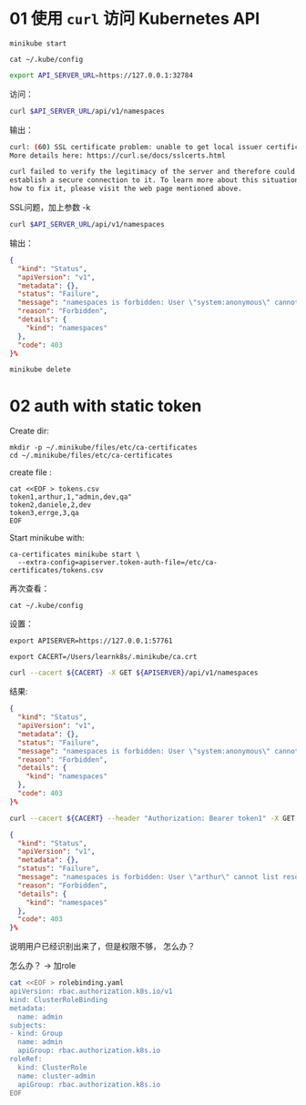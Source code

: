 # 01 使用 `curl` 访问 Kubernetes API  

```
minikube start
```

```
cat ~/.kube/config
```



```bash
export API_SERVER_URL=https://127.0.0.1:32784
```

访问：  

```bash
curl $API_SERVER_URL/api/v1/namespaces
```

输出：   

```bash
curl: (60) SSL certificate problem: unable to get local issuer certificate
More details here: https://curl.se/docs/sslcerts.html

curl failed to verify the legitimacy of the server and therefore could not
establish a secure connection to it. To learn more about this situation and
how to fix it, please visit the web page mentioned above.
```

SSL问题，加上参数 -k 

```bash
curl $API_SERVER_URL/api/v1/namespaces
```

输出：  

```json
{
  "kind": "Status",
  "apiVersion": "v1",
  "metadata": {},
  "status": "Failure",
  "message": "namespaces is forbidden: User \"system:anonymous\" cannot list resource \"namespaces\" in API group \"\" at the cluster scope",
  "reason": "Forbidden",
  "details": {
    "kind": "namespaces"
  },
  "code": 403
}%
```

```
minikube delete
```

# 02 auth with static token 

Create dir:  

```
mkdir -p ~/.minikube/files/etc/ca-certificates
cd ~/.minikube/files/etc/ca-certificates

```



create file :    

```
cat <<EOF > tokens.csv
token1,arthur,1,"admin,dev,qa"
token2,daniele,2,dev
token3,errge,3,qa
EOF
```



Start minikube with:   

```
ca-certificates minikube start \
  --extra-config=apiserver.token-auth-file=/etc/ca-certificates/tokens.csv
```

再次查看：   

```
cat ~/.kube/config
```

设置：  

```
export APISERVER=https://127.0.0.1:57761
```

```
export CACERT=/Users/learnk8s/.minikube/ca.crt
```

```bash
curl --cacert ${CACERT} -X GET ${APISERVER}/api/v1/namespaces
```

结果:

```json
{
  "kind": "Status",
  "apiVersion": "v1",
  "metadata": {},
  "status": "Failure",
  "message": "namespaces is forbidden: User \"system:anonymous\" cannot list resource \"namespaces\" in API group \"\" at the cluster scope",
  "reason": "Forbidden",
  "details": {
    "kind": "namespaces"
  },
  "code": 403
}%
```



```bash
curl --cacert ${CACERT} --header "Authorization: Bearer token1" -X GET ${APISERVER}/api/v1/namespaces
```

```json
{
  "kind": "Status",
  "apiVersion": "v1",
  "metadata": {},
  "status": "Failure",
  "message": "namespaces is forbidden: User \"arthur\" cannot list resource \"namespaces\" in API group \"\" at the cluster scope",
  "reason": "Forbidden",
  "details": {
    "kind": "namespaces"
  },
  "code": 403
}%
```

说明用户已经识别出来了，但是权限不够， 怎么办？   

怎么办？  ->   加role    

```bash
cat <<EOF > rolebinding.yaml
apiVersion: rbac.authorization.k8s.io/v1
kind: ClusterRoleBinding
metadata:
  name: admin
subjects:
- kind: Group
  name: admin
  apiGroup: rbac.authorization.k8s.io
roleRef:
  kind: ClusterRole
  name: cluster-admin
  apiGroup: rbac.authorization.k8s.io
EOF
```

